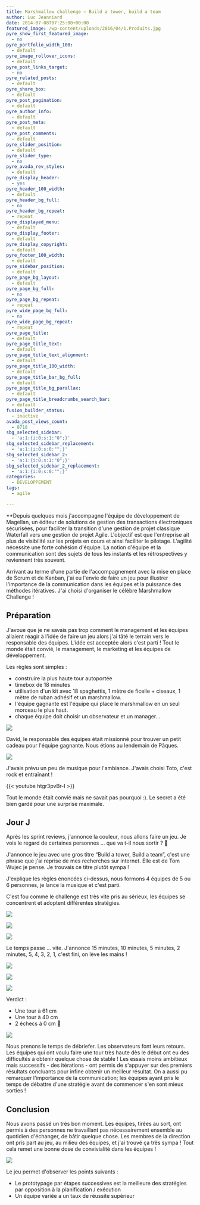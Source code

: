 ```yaml
---
title: Marshmallow challenge – Build a tower, build a team
author: Luc Jeanniard
date: 2014-07-08T07:25:00+00:00
featured_image: /wp-content/uploads/2016/04/1.Produits.jpg
pyre_show_first_featured_image:
  - no
pyre_portfolio_width_100:
  - default
pyre_image_rollover_icons:
  - default
pyre_post_links_target:
  - no
pyre_related_posts:
  - default
pyre_share_box:
  - default
pyre_post_pagination:
  - default
pyre_author_info:
  - default
pyre_post_meta:
  - default
pyre_post_comments:
  - default
pyre_slider_position:
  - default
pyre_slider_type:
  - no
pyre_avada_rev_styles:
  - default
pyre_display_header:
  - yes
pyre_header_100_width:
  - default
pyre_header_bg_full:
  - no
pyre_header_bg_repeat:
  - repeat
pyre_displayed_menu:
  - default
pyre_display_footer:
  - default
pyre_display_copyright:
  - default
pyre_footer_100_width:
  - default
pyre_sidebar_position:
  - default
pyre_page_bg_layout:
  - default
pyre_page_bg_full:
  - no
pyre_page_bg_repeat:
  - repeat
pyre_wide_page_bg_full:
  - no
pyre_wide_page_bg_repeat:
  - repeat
pyre_page_title:
  - default
pyre_page_title_text:
  - default
pyre_page_title_text_alignment:
  - default
pyre_page_title_100_width:
  - default
pyre_page_title_bar_bg_full:
  - default
pyre_page_title_bg_parallax:
  - default
pyre_page_title_breadcrumbs_search_bar:
  - default
fusion_builder_status:
  - inactive
avada_post_views_count:
  - 8718
sbg_selected_sidebar:
  - 'a:1:{i:0;s:1:"0";}'
sbg_selected_sidebar_replacement:
  - 'a:1:{i:0;s:0:"";}'
sbg_selected_sidebar_2:
  - 'a:1:{i:0;s:1:"0";}'
sbg_selected_sidebar_2_replacement:
  - 'a:1:{i:0;s:0:"";}'
categories:
  - DÉVELOPPEMENT
tags:
  - agile

---
```

**Depuis quelques mois j'accompagne l'équipe de développement de Magellan, un éditeur de solutions de gestion des transactions électroniques sécurisées, pour faciliter la transition d'une gestion de projet classique Waterfall vers une gestion de projet Agile. L'objectif est que l'entreprise ait plus de visibilité sur les projets en cours et ainsi faciliter le pilotage. L'agilité nécessite une forte cohésion d'équipe. La notion d'équipe et la communication sont des sujets de tous les instants et les rétrospectives y reviennent très souvent.

Arrivant au terme d'une partie de l'accompagnement avec la mise en place de Scrum et de Kanban, j'ai eu l'envie de faire un jeu pour illustrer l'importance de la communication dans les équipes et la puissance des méthodes itératives. J'ai choisi d'organiser le célèbre Marshmallow Challenge !

## Préparation

J'avoue que je ne savais pas trop comment le management et les équipes allaient réagir à l'idée de faire un jeu alors j'ai tâté le terrain vers le responsable des équipes. L'idée est acceptée alors c'est parti ! Tout le monde était convié, le management, le marketing et les équipes de développement.

Les règles sont simples :
  
- construire la plus haute tour autoportée  
- timebox de 18 minutes
- utilisation d'un kit avec 18 spaghettis, 1 mètre de ficelle + ciseaux, 1 mètre de ruban adhésif et un marshmallow.
- l'équipe gagnante est l'équipe qui place le marshmallow en un seul morceau le plus haut.
- chaque équipe doit choisir un observateur et un manager…

![](http://67.media.tumblr.com/abb095ba6d00e89056765f1cb699bea6/tumblr_inline_n5gltsgkGh1sy619z.jpg)

David, le responsable des équipes était missionné pour trouver un petit cadeau pour l'équipe gagnante. Nous étions au lendemain de Pâques.

![](http://67.media.tumblr.com/6bef8ec8cf7eb059affe8fead7c7ac1f/tumblr_inline_n5glsetohN1sy619z.jpg)

J'avais prévu un peu de musique pour l'ambiance. J'avais choisi Toto, c'est rock et entraînant !

{{< youtube htgr3pvBr-I >}}

Tout le monde était convié mais ne savait pas pourquoi :). Le secret a été bien gardé pour une surprise maximale.

## Jour J

Après les sprint reviews, j'annonce la couleur, nous allons faire un jeu. Je vois le regard de certaines personnes … que va t-il nous sortir ? 🙂

J'annonce le jeu avec une gros titre “Build a tower, Build a team”, c'est une phrase que j'ai reprise de mes recherches sur internet. Elle est de Tom Wujec je pense. Je trouvais ce titre plutôt sympa !

J'explique les règles énoncées ci-dessus, nous formons 4 équipes de 5 ou 6 personnes, je lance la musique et c'est parti.

C'est fou comme le challenge est très vite pris au sérieux, les équipes se concentrent et adoptent différentes stratégies.

![](http://66.media.tumblr.com/362a74c8a13189dedae83f61bea1fbe7/tumblr_inline_n5gm4kggiZ1sy619z.jpg)

![](http://65.media.tumblr.com/a52312e1d878d7a8bf9f7775b5314225/tumblr_inline_n5gm6yD4dc1sy619z.jpg)

![](http://67.media.tumblr.com/44553b4e6d849f543f43daca90f3f925/tumblr_inline_n5gm84Jqq21sy619z.jpg)

Le temps passe … vite. J'annonce 15 minutes, 10 minutes, 5 minutes, 2 minutes, 5, 4, 3, 2, 1, c'est fini, on lève les mains !

![](http://67.media.tumblr.com/8f4f7c7ca4f909f2c8e2287ab077ff4d/tumblr_inline_n5gm9n4GQx1sy619z.jpg)

![](http://67.media.tumblr.com/a85399a7f62544c3d1ed35ddd8f9ae41/tumblr_inline_n5gmb2gsIu1sy619z.jpg)

![](http://67.media.tumblr.com/dc5cf6fd2ac676d682488945e203d92c/tumblr_inline_n5gmcdKzjA1sy619z.jpg)

Verdict :
  
- Une tour à 61 cm
- Une tour à 40 cm
- 2 échecs à 0 cm 🙂

![](http://66.media.tumblr.com/0cd78a903821958056358f57b8d768cd/tumblr_inline_n5gmjt6XsK1sy619z.jpg)

Nous prenons le temps de débriefer. Les observateurs font leurs retours. Les équipes qui ont voulu faire une tour très haute dès le début ont eu des difficultés à obtenir quelque chose de stable ! Les essais moins ambitieux mais successifs - des itérations - ont permis de s'appuyer sur des premiers résultats concluants pour infine obtenir un meilleur résultat. On a aussi pu remarquer l'importance de la communication; les équipes ayant pris le temps de débattre d'une stratégie avant de commencer s'en sont mieux sorties !

## Conclusion

Nous avons passé un très bon moment. Les équipes, tirées au sort, ont permis à des personnes ne travaillant pas nécessairement ensemble au quotidien d'échanger, de bâtir quelque chose. Les membres de la direction ont pris part au jeu, au milieu des équipes, et j'ai trouvé ça très sympa ! Tout cela remet une bonne dose de convivialité dans les équipes !

![](http://67.media.tumblr.com/fc0f81678d5e6d53138da5fb6accce27/tumblr_inline_n5gmf3McHI1sy619z.jpg)

Le jeu permet d'observer les points suivants :
  
- Le prototypage par étapes successives est la meilleure des stratégies par opposition à la planification / exécution
- Un équipe variée a un taux de réussite supérieur